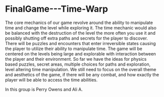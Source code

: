 # FinalGame---Time-Warp
  The core mechanics of our game revolve around the ability to manipulate time and change the level while exploring it. The time mechanic would also be balanced with the destruction of the level the more often you use it and possibly shutting off extra paths and secrets for the player to discover. There will be puzzles and encounters that enter irreversible states causing the player to utilize their ability to manipulate time. The game will be centered on the levels being large and explorable with interaction between the player and their environment. So far we have the ideas for physics based puzzles, secret areas, multiple choices for paths and exploration, level altering time manipulation. We still need to focus on the overall theme and aesthetics of the game, if there will be any combat, and how exactly the player will be able to access the time abilities. 
  
  In this group is Perry Owens and Ali A.
